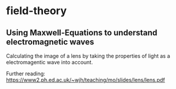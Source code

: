 # field-theory
## Using Maxwell-Equations to understand electromagnetic waves

Calculating the image of a lens by taking the properties of light as a electromagentic wave into account. 

Further reading: https://www2.ph.ed.ac.uk/~wjh/teaching/mo/slides/lens/lens.pdf
